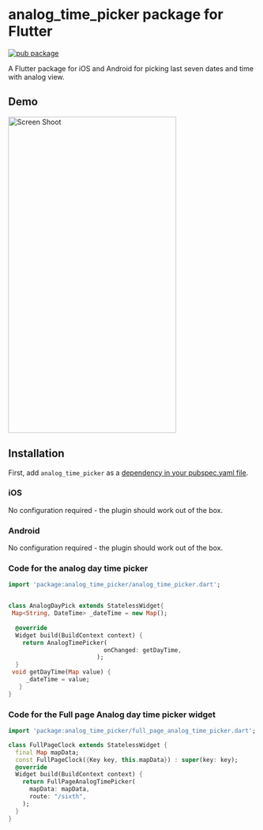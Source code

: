 # analog_time_picker package for Flutter

[![pub package](https://img.shields.io/pub/v/location_and_image_picker.svg)](https://pub.dartlang.org/packages/location_and_image_picker)

A Flutter package for iOS and Android for picking last seven dates and time with analog view.
## Demo
<img src="http://sheikhsoft.com/screensort/analog_time_picker.gif" width="340" height="640" title="Screen Shoot">


## Installation

First, add `analog_time_picker` as a [dependency in your pubspec.yaml file](https://flutter.io/platform-plugins/).

### iOS

No configuration required - the plugin should work out of the box.

### Android

No configuration required - the plugin should work out of the box.

### Code for the analog day time picker

``` dart
import 'package:analog_time_picker/analog_time_picker.dart';


class AnalogDayPick extends StatelessWidget{
 Map<String, DateTime> _dateTime = new Map();
 
  @override
  Widget build(BuildContext context) {
    return AnalogTimePicker(
                           onChanged: getDayTime,
                         );
  }
 void getDayTime(Map value) {
     _dateTime = value;
   }
}
```

### Code for the Full page Analog day time picker widget

``` dart
import 'package:analog_time_picker/full_page_analog_time_picker.dart';

class FullPageClock extends StatelessWidget {
  final Map mapData;
  const FullPageClock({Key key, this.mapData}) : super(key: key);
  @override
  Widget build(BuildContext context) {
    return FullPageAnalogTimePicker(
      mapData: mapData,     
      route: "/sixth",
    );
  }
}
```